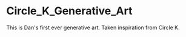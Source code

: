 # Circle_K_Generative_Art
This is Dan's first ever generative art. Taken inspiration from Circle K.
